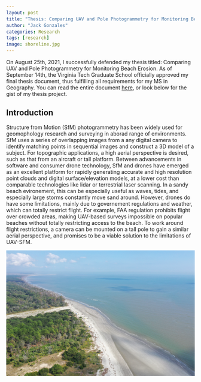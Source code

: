 ```yaml
---
layout: post
title: "Thesis: Comparing UAV and Pole Photogrammetry for Monitoring Beach Erosion"
author: "Jack Gonzales"
categories: Research
tags: [research]
image: shoreline.jpg
---
```


On August 25th, 2021, I successfully defended my thesis titled: Comparing UAV and Pole Photogrammetry for Monitoring Beach Erosion. As of September 14th, the Virginia Tech Graduate
School officially approved my final thesis document, thus fulfilling all requirements for my MS in Geography. You can read the entire document [here](https://vtechworks.lib.vt.edu/handle/10919/104997),
or look below for the gist of my thesis project.

## Introduction

Structure from Motion (SfM) photogrammetry has been widely used for geomophology research and surveying in aborad range of environments. SfM uses a series of overlapping images from a any digital camera to identify matching points in sequential images and construct a 3D model of a subject. For topographic applications, a high aerial perspective is desired, such as that from an aircraft or tall platform. Between advancements in software and consumer drone technology, SfM and drones have emerged as an excellent platform for rapidly generating accurate and high resolution point clouds and digital surface/elevation models, at a lower cost than comparable technologies like lidar or terrestrial laser scanning. In a sandy beach evironement, this can be especially useful as waves, tides, and especially large storms constantly move sand around. However, drones do have some limitations, mainly due to governement regulations and weather, which can totally restrict flight. For example, FAA regulation prohibits flight over crowded areas, making UAV-based surveys impossible on popular beaches without totally restricting access to the beach. To work around flight restrictions, a camera can be mounted on a tall pole to gain a similar aerial perspective, and promises to be a viable solution to the limitations of UAV-SFM.

![alt text](https://raw.githubusercontent.com/jackjgo/jackjgo.github.io/gh-pages/assets/img/front_beach.jpg "Capers Island front beach")

